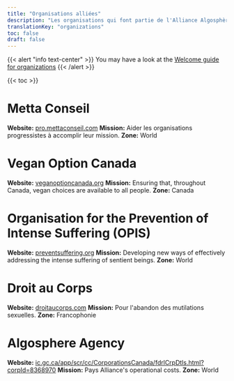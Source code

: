 ```yaml
---
title: "Organisations alliées"
description: "Les organisations qui font partie de l'Alliance Algosphère"
translationKey: "organizations"
toc: false
draft: false
---
```


{{< alert "info text-center" >}}
  You may have a look at the [Welcome guide for organizations](https://docs.google.com/document/d/18whlaoIx61yigeHXaNqSNpKz1meCvN3PvWr4cybCR7I/edit)
{{< /alert >}}

{{< toc >}}

# Metta Conseil
**Website:** [pro.mettaconseil.com](https://pro.mettaconseil.com/)
**Mission:** Aider les organisations progressistes à accomplir leur mission.
**Zone:** World

# Vegan Option Canada
**Website:** [veganoptioncanada.org](https://veganoptioncanada.org/)
**Mission:** Ensuring that, throughout Canada, vegan choices are available to all people.
**Zone:** Canada


# Organisation for the Prevention of Intense Suffering (OPIS)
**Website:** [preventsuffering.org](http://www.preventsuffering.org/)
**Mission:** Developing new ways of effectively addressing the intense suffering of sentient beings.
**Zone:** World

# Droit au Corps
**Website:** [droitaucorps.com](http://www.droitaucorps.com/)
**Mission:** Pour l'abandon des mutilations sexuelles.
**Zone:** Francophonie

# Algosphere Agency
**Website:** [ic.gc.ca/app/scr/cc/CorporationsCanada/fdrlCrpDtls.html?corpId=8368970](https://www.ic.gc.ca/app/scr/cc/CorporationsCanada/fdrlCrpDtls.html?corpId=8368970)
**Mission:** Pays Alliance's operational costs.
**Zone:** World
